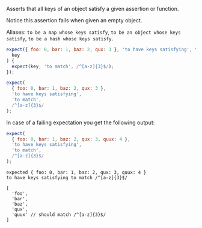 Asserts that all keys of an object satisfy a given assertion or function.

Notice this assertion fails when given an empty object.

Aliases: `to be a map whose keys satisfy`,
`to be an object whose keys satisfy`, `to be a hash whose keys satisfy`.

```js
expect({ foo: 0, bar: 1, baz: 2, qux: 3 }, 'to have keys satisfying', function(
  key
) {
  expect(key, 'to match', /^[a-z]{3}$/);
});

expect(
  { foo: 0, bar: 1, baz: 2, qux: 3 },
  'to have keys satisfying',
  'to match',
  /^[a-z]{3}$/
);
```

In case of a failing expectation you get the following output:

```js
expect(
  { foo: 0, bar: 1, baz: 2, qux: 3, quux: 4 },
  'to have keys satisfying',
  'to match',
  /^[a-z]{3}$/
);
```

```output
expected { foo: 0, bar: 1, baz: 2, qux: 3, quux: 4 }
to have keys satisfying to match /^[a-z]{3}$/

[
  'foo',
  'bar',
  'baz',
  'qux',
  'quux' // should match /^[a-z]{3}$/
]
```

